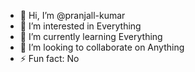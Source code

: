- 👋 Hi, I’m @pranjall-kumar
- 👀 I’m interested in Everything
- 🌱 I’m currently learning Everything
- 💞️ I’m looking to collaborate on Anything
- ⚡ Fun fact: No

<!---
pranjall-kumar/pranjall-kumar is a ✨ special ✨ repository because its `README.md` (this file) appears on your GitHub profile.
You can click the Preview link to take a look at your changes.
--->

